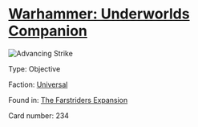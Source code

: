 # [Warhammer: Underworlds Companion](https://guidokessels.github.io/wh-underworlds)

  

![Advancing Strike](https://warhammerunderworlds.com/wp-content/uploads/sites/6/2018/03/234_ENG.png)



Type: Objective

Faction: [Universal](https://guidokessels.github.io/wh-underworlds/factions/universal.md)

Found in: [The Farstriders Expansion](https://guidokessels.github.io/wh-underworlds/locations/the-farstriders-expansion.md)

Card number: 234
